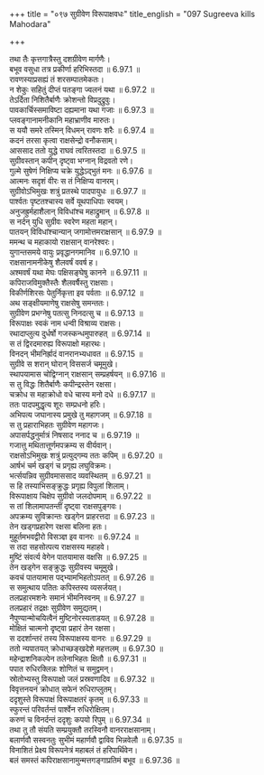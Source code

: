 +++
title = "०९७ सुग्रीवेण विरूपाक्षवधः"
title_english = "097 Sugreeva kills Mahodara"

+++

तथा तैः कृत्तगात्रैस्तु दशग्रीवेण मार्गणैः।  
बभूव वसुधा तत्र प्रकीर्णा हरिभिस्तदा ॥ 6.97.1 ॥   
रावणस्याप्रसह्यं तं शरसम्पातमेकतः।  
न शेकुः सहितुं दीप्तं पतङ्गा ज्वलनं यथा ॥ 6.97.2 ॥   
तेऽर्दिता निशितैर्बाणैः क्रोशन्तो विप्रदुद्रुवुः।  
पावकार्चिस्समाविष्टा दह्यमाना यथा गजाः ॥ 6.97.3 ॥   
प्लवङ्गानामनीकानि महाभ्राणीव मारुतः।  
स ययौ समरे तस्मिन् विधमन् रावणः शरैः ॥ 6.97.4 ॥   
कदनं तरसा कृत्वा राक्षसेन्द्रो वनौकसाम्।  
आससाद ततो युद्धे राघवं त्वरितस्तदा ॥ 6.97.5 ॥   
सुग्रीवस्तान् कपीन् दृष्ट्वा भग्नान् विद्रवतो रणे।  
गुल्मे सुषेणं निक्षिप्य चक्रे युद्धेऽद्भुतं मनः ॥ 6.97.6 ॥   
आत्मनः सदृशं वीरः स तं निक्षिप्य वानरम्।  
सुग्रीवोऽभिमुखः शत्रुं प्रतस्थे पादपायुधः ॥ 6.97.7 ॥   
पार्श्वतः पृष्टतश्चास्य सर्वे यूथपाधिपाः स्वयम्।  
अनुजह्रुर्महाशैलान् विविधांश्च महाद्रुमान् ॥ 6.97.8 ॥   
स नर्दन् युधि सुग्रीवः स्वरेण महता महान्।  
पातयन् विविधांश्चान्यान् जगामोत्तमराक्षसान् ॥ 6.97.9 ॥   
ममन्थ च महाकायो राक्षसान् वानरेश्वरः।  
युगान्तसमये वायुः प्रवृद्धानगमानिव ॥ 6.97.10 ॥   
राक्षसानामनीकेषु शैलवर्षं ववर्ष ह।  
अश्मवर्षं यथा मेघः पक्षिसङ्घेषु कानने ॥ 6.97.11 ॥   
कपिराजविमुक्तैस्तैः शैलवर्षैस्तु राक्षसाः।  
विकीर्णशिरसः पेतुर्निकृत्ता इव पर्वताः ॥ 6.97.12 ॥   
अथ सङ्क्षीयमाणेषु राक्षसेषु समन्ततः।  
सुग्रीवेण प्रभग्नेषु पतत्सु निनदत्सु च ॥ 6.97.13 ॥   
विरूपाक्षः स्वकं नाम धन्वी विश्राव्य राक्षसः।  
रथादाप्लुत्य दुर्धर्षो गजस्कन्धमुपारुहत् ॥ 6.97.14 ॥   
स तं द्विरदमारुह्य विरूपाक्षो महारथः।  
विनदन् भीमनिर्ह्रादं वानरानभ्यधावत ॥ 6.97.15 ॥   
सुग्रीवे स शरान् घोरान् विससर्ज चमूमुखे।  
स्थापयामास चोद्विग्नान् राक्षसान् सम्प्रहर्षयन् ॥ 6.97.16 ॥   
स तु विद्धः शितैर्बाणैः कपीन्द्रस्तेन रक्षसा।  
चक्रोध स महाक्रोधो वधे चास्य मनो दधे ॥ 6.97.17 ॥   
ततः पादपमुद्धृत्य शूरः सम्प्रधनो हरिः।  
अभिपत्य जघानास्य प्रमुखे तु महागजम् ॥ 6.97.18 ॥   
स तु प्रहाराभिहतः सुग्रीवेण महागजः।  
अपासर्पद्धनुर्मात्रं निषसाद ननाद च ॥ 6.97.19 ॥   
गजात्तु मथितात्तूर्णमपक्रम्य स वीर्यवान्।  
राक्षसोऽभिमुखः शत्रुं प्रत्युद्गम्य ततः कपिम् ॥ 6.97.20 ॥   
आर्षभं चर्म खड्गं च प्रगृह्य लघुविक्रमः।  
भर्त्सयन्निव सुग्रीवमाससाद व्यवस्थितम् ॥ 6.97.21 ॥   
स हि तस्याभिसङ्क्रुद्धः प्रगृह्य विपुलां शिलाम्।  
विरूपाक्षाय चिक्षेप सुग्रीवो जलदोपमाम् ॥ 6.97.22 ॥   
स तां शिलामापतन्तीं दृष्ट्वा राक्षसपुङ्गवः।  
अपक्रम्य सुविक्रान्तः खड्गेन प्राहरत्तदा ॥ 6.97.23 ॥   
तेन खड्गप्रहारेण रक्षसा बलिना हतः।  
मुहूर्तमभवद्वीरो विसञ्ज्ञ इव वानरः ॥ 6.97.24 ॥   
स तदा सहसोत्पत्य राक्षसस्य महाहवे।  
मुष्टिं संवर्त्य वेगेन पातयामास वक्षसि ॥ 6.97.25 ॥   
तेन खड्गेन सङ्क्रुद्धः सुग्रीवस्य चमूमुखे।  
कवचं पातयामास पद्भ्यामभिहतोऽपतत् ॥ 6.97.26 ॥   
स समुत्थाय पतितः कपिस्तस्य व्यसर्जयत्।  
तलप्रहारमशनेः समानं भीमनिस्वनम् ॥ 6.97.27 ॥   
तलप्रहारं तद्रक्षः सुग्रीवेण समुद्यतम्।  
नैपुण्यान्मोचयित्वैनं मुष्टिनोरस्यताडयत् ॥ 6.97.28 ॥   
मोक्षितं चात्मनो दृष्ट्वा प्रहारं तेन रक्षसा।  
स ददर्शान्तरं तस्य विरूपाक्षस्य वानरः ॥ 6.97.29 ॥   
ततो न्यपातयत् क्रोधाच्छङ्खदेशे महत्तलम् ॥ 6.97.30 ॥   
महेन्द्राशनिकल्पेन तलेनाभिहतः क्षितौ ॥ 6.97.31 ॥   
पपात रुधिरक्लिन्नः शोणितं च समुद्वमन्।  
स्रोतोभ्यस्तु विरूपाक्षो जलं प्रस्रवणादिव ॥ 6.97.32 ॥   
विवृत्तनयनं क्रोधात् सफेनं रुधिराप्लुतम्।  
ददृशुस्ते विरूपाक्षं विरूपाक्षतरं कृतम् ॥ 6.97.33 ॥   
स्फुरन्तं परिवर्तन्तं पार्श्वेन रुधिरोक्षितम्।  
करुणं च विनर्दन्तं ददृशुः कपयो रिपुम् ॥ 6.97.34 ॥   
तथा तु तौ संयति सम्प्रयुक्तौ तरस्विनौ वानरराक्षसानाम्।  
बलार्णवौ सस्वनतुः सुभीमं महार्णवौ द्वाविव भिन्नवेलौ ॥ 6.97.35 ॥   
विनाशितं प्रेक्ष्य विरूपनेत्रं महाबलं तं हरिपार्थिवेन।  
बलं समस्तं कपिराक्षसानामुन्मत्तगङ्गाप्रतिमं बभूव ॥ 6.97.36 ॥   
